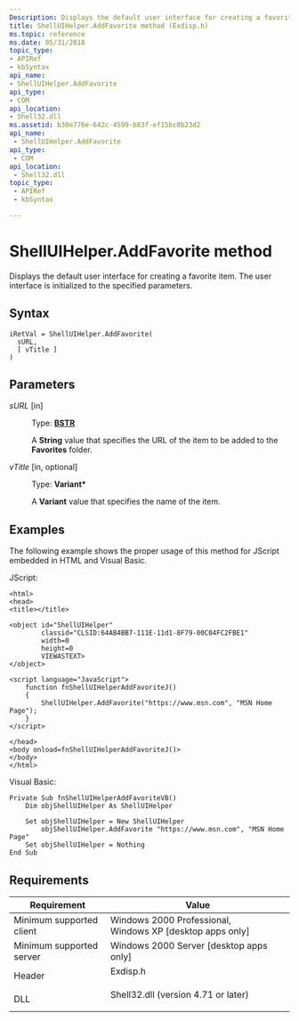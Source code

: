 ```yaml
---
Description: Displays the default user interface for creating a favorite item. The user interface is initialized to the specified parameters.
title: ShellUIHelper.AddFavorite method (Exdisp.h)
ms.topic: reference
ms.date: 05/31/2018
topic_type: 
- APIRef
- kbSyntax
api_name: 
- ShellUIHelper.AddFavorite
api_type: 
- COM
api_location: 
- Shell32.dll
ms.assetid: b30e776e-642c-4599-b83f-ef15bc0b23d2
api_name: 
 - ShellUIHelper.AddFavorite
api_type: 
 - COM
api_location: 
 - Shell32.dll
topic_type: 
 - APIRef
 - kbSyntax

---
```


# ShellUIHelper.AddFavorite method

Displays the default user interface for creating a favorite item. The user interface is initialized to the specified parameters.

## Syntax


```JScript
iRetVal = ShellUIHelper.AddFavorite(
  sURL,
  [ vTitle ]
)
```



## Parameters

<dl> <dt>

*sURL* \[in\]
</dt> <dd>

Type: **[**BSTR**](/previous-versions/windows/desktop/automat/bstr)**

A **String** value that specifies the URL of the item to be added to the **Favorites** folder.

</dd> <dt>

*vTitle* \[in, optional\]
</dt> <dd>

Type: **Variant\***

A **Variant** value that specifies the name of the item.

</dd> </dl>

## Examples

The following example shows the proper usage of this method for JScript embedded in HTML and Visual Basic.

JScript:


```JScript
<html>
<head>
<title></title>

<object id="ShellUIHelper"
        classid="CLSID:64AB4BB7-111E-11d1-8F79-00C04FC2FBE1"
        width=0
        height=0
        VIEWASTEXT>
</object>

<script language="JavaScript">
    function fnShellUIHelperAddFavoriteJ()
    {
        ShellUIHelper.AddFavorite("https://www.msn.com", "MSN Home Page");
    }
</script>

</head>
<body onload=fnShellUIHelperAddFavoriteJ()>
</body>
</html>
```



Visual Basic:


```VB
Private Sub fnShellUIHelperAddFavoriteVB()
    Dim objShellUIHelper As ShellUIHelper
    
    Set objShellUIHelper = New ShellUIHelper
        objShellUIHelper.AddFavorite "https://www.msn.com", "MSN Home Page"
    Set objShellUIHelper = Nothing
End Sub
```



## Requirements



| Requirement | Value |
|-------------------------------------|----------------------------------------------------------------------------------------------------------------|
| Minimum supported client<br/> | Windows 2000 Professional, Windows XP \[desktop apps only\]<br/>                                         |
| Minimum supported server<br/> | Windows 2000 Server \[desktop apps only\]<br/>                                                           |
| Header<br/>                   | <dl> <dt>Exdisp.h</dt> </dl>                            |
| DLL<br/>                      | <dl> <dt>Shell32.dll (version 4.71 or later)</dt> </dl> |



 

 
